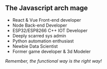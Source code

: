 <!-- <img src="https://img.shields.io/badge/LinkedIn-0077B5?style=for-the-badge&logo=linkedin&logoColor=white" /> -->


## The Javascript arch mage



- React & Vue Front-end developer
- Node Back-end Developer
- ESP32/ESP8266 C++ IOT Developer
- Deeply scarred sys admin
- Python automation enthusiast 
- Newbie Data Scientist 
- Former game developer & 3d Modeler

*Remember, the functional way is the right way!*

<!--
**akiosTerr/akiosTerr** is a ✨ _special_ ✨ repository because its `README.md` (this file) appears on your GitHub profile.

Here are some ideas to get you started:

- 🔭 I’m currently working on ...
- 🌱 I’m currently learning ...
- 👯 I’m looking to collaborate on ...
- 🤔 I’m looking for help with ...
- 💬 Ask me about ...
- 📫 How to reach me: ...
- 😄 Pronouns: ...
- ⚡ Fun fact: ...
-->
